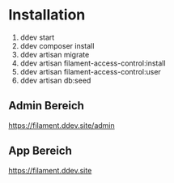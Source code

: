  # Installation

1. ddev start
2. ddev composer install
3. ddev artisan migrate
4. ddev artisan filament-access-control:install
5. ddev artisan filament-access-control:user
6. ddev artisan db:seed

## Admin Bereich
https://filament.ddev.site/admin

## App Bereich
https://filament.ddev.site
